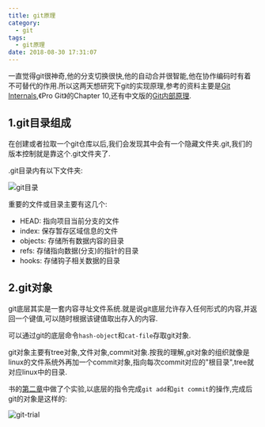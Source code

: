 ```yaml
---
title: git原理
category:
  - git
tags:
  - git原理
date: 2018-08-30 17:31:07
---
```


一直觉得git很神奇,他的分支切换很快,他的自动合并很智能,他在协作编码时有着不可替代的作用.所以这两天想研究下git的实现原理,参考的资料主要是[Git Internals](https://git-scm.com/book/en/v2/Git-Internals-Plumbing-and-Porcelain),《Pro Git》的Chapter 10,还有中文版的[Git内部原理](https://git-scm.com/book/zh/v1/Git-%E5%86%85%E9%83%A8%E5%8E%9F%E7%90%86-%E5%BA%95%E5%B1%82%E5%91%BD%E4%BB%A4-Plumbing-%E5%92%8C%E9%AB%98%E5%B1%82%E5%91%BD%E4%BB%A4-Porcelain).

<!-- more -->

## 1.git目录组成

在创建或者拉取一个git仓库以后,我们会发现其中会有一个隐藏文件夹.git,我们的版本控制就是靠这个.git文件夹了.

.git目录内有以下文件夹:

![git目录](git目录.png)

重要的文件或目录主要有这几个:

* HEAD: 指向项目当前分支的文件
* index: 保存暂存区域信息的文件
* objects: 存储所有数据内容的目录
* refs: 存储指向数据(分支)的指针的目录
* hooks: 存储钩子相关数据的目录

## 2.git对象

git底层其实是一套内容寻址文件系统.就是说git底层允许存入任何形式的内容,并返回一个键值,可以随时根据该键值取出存入的内容.

可以通过git的底层命令`hash-object`和`cat-file`存取git对象.

git对象主要有tree对象,文件对象,commit对象.按我的理解,git对象的组织就像是linux的文件系统外再加一个commit对象,指向每次commit对应的"根目录",tree就对应linux中的目录.

书的[第二章](https://git-scm.com/book/zh/v1/Git-%E5%86%85%E9%83%A8%E5%8E%9F%E7%90%86-Git-%E5%AF%B9%E8%B1%A1)中做了个实验,以底层的指令完成`git add`和`git commit`的操作,完成后git的对象是这样的:

![git-trial](git-trial.png)

